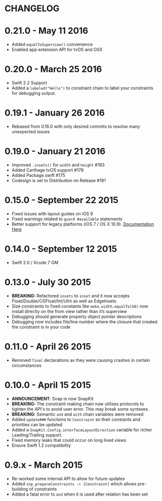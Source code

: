 CHANGELOG
=======

# 0.21.0 - May 11 2016

* Added `equalToSuperview()` convenience
* Enabled app extension API for tvOS and OSX

# 0.20.0 - March 25 2016

* Swift 2.2 Support
* Added a `labeled("Hello")` to constraint chain to label your constraints for debugging output.

# 0.19.1 - January 26 2016

* Rebased from 0.16.0 with only desired commits to resolve many unexpected issues

# 0.19.0 - January 21 2016

* Improved `.insets()` for `width` and `height` #183
* Added Carthage tvOS support #179
* Added Package.swift #175
* Codesign is set to Distribution on Release #181

# 0.15.0 - September 22 2015

* Fixed issues with layout guides on iOS 9
* Fixed warnings related to `guard #available` statements
* Better support for legacy platforms (iOS 7 / OS X 10.9). [Documentation Here](http://snapkit.io/legacy-platforms)

# 0.14.0 - September 12 2015

* Swift 2.0 / Xcode 7 GM

# 0.13.0 - July 30 2015

* **BREAKING:** Refactored `insets` to `inset` and it now accepts Float/Double/CGFloat/Int/UInt as well as EdgeInsets
* Size constraints to fixed constants like `make.width.equalTo(50)` now install directly on the from view rather than it’s superview
* Debugging should generate property object pointer descriptions
* Debugging now includes file/line number where the closure that created the constraint is in your code

# 0.11.0 - April 26 2015

* Removed `final` declarations as they were causing crashes in certain circumstances

# 0.10.0 - April 15 2015

* **ANNOUNCEMENT**: Snap is now SnapKit
* **BREAKING:** The constraint making chain now utilises protocols to tighten the API's to avoid user error. This may break some syntaxes.
* **BREAKING:** Semantic `and` and `with` chain variables were removed
* Added `update###` functions to `Constraint` so their constants and priorities can be updated
* Added a `SnapKit.Config.interfaceLayoutDirection` variable for richer Leading/Trailing support.
* Fixed memory leaks that could occur on long lived views
* Ensure Swift 1.2 compatibility

# 0.9.x - March 2015

* Re-worked some internal API to allow for future updates
* Added `snp_prepareConstraints -> [Constraint]` which allows pre-building of constraints
* Added a fatal error to `and` when it is used after relation has been set
